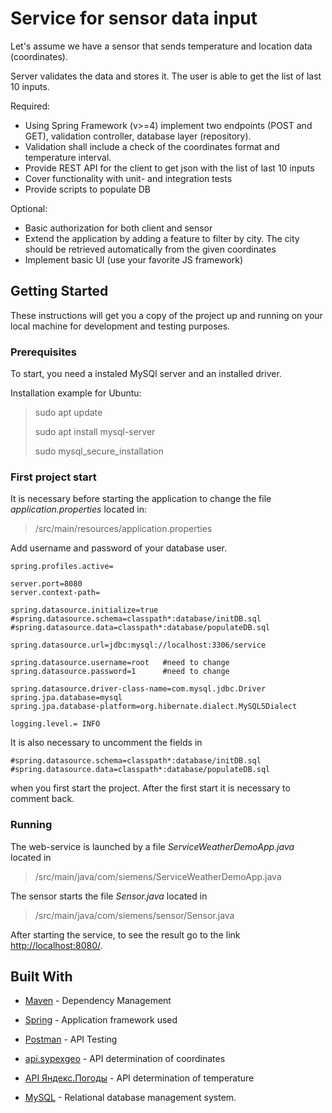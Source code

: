 # Service for sensor data input

Let's assume we have a sensor that sends temperature and location data (coordinates).

Server validates the data and stores it. The user is able to get the list of last 10 inputs.

Required:

  - Using Spring Framework (v>=4) implement two endpoints (POST and GET), validation controller, database layer (repository).
  - Validation shall include a check of the coordinates format and temperature interval.
  - Provide REST API for the client to get json with the list of last 10 inputs
  - Cover functionality with unit- and integration tests
  - Provide scripts to populate DB
  
Optional:

   - Basic authorization for both client and sensor
   - Extend the application by adding a feature to filter by city. The city should be retrieved automatically from the given coordinates
   - Implement basic UI (use your favorite JS framework)
   
## Getting Started

These instructions will get you a copy of the project up and running on your local machine for development and testing purposes.

### Prerequisites

To start, you need a instaled MySQl server and an installed driver.

Installation example for Ubuntu:

>sudo apt update
>
>sudo apt install mysql-server
>
>sudo mysql_secure_installation

### First project start

It is necessary before starting the application to change the file *application.properties* located in:

>/src/main/resources/application.properties

Add username and password of your database user.


```properties
spring.profiles.active=

server.port=8080
server.context-path=

spring.datasource.initialize=true
#spring.datasource.schema=classpath*:database/initDB.sql
#spring.datasource.data=classpath*:database/populateDB.sql

spring.datasource.url=jdbc:mysql://localhost:3306/service

spring.datasource.username=root   #need to change
spring.datasource.password=1      #need to change

spring.datasource.driver-class-name=com.mysql.jdbc.Driver
spring.jpa.database=mysql
spring.jpa.database-platform=org.hibernate.dialect.MySQL5Dialect

logging.level.= INFO
```

It is also necessary to uncomment the fields in 


```properties
#spring.datasource.schema=classpath*:database/initDB.sql
#spring.datasource.data=classpath*:database/populateDB.sql
```

when you first start the project. 
After the first start it is necessary to comment back.

### Running

The web-service is launched by a file *ServiceWeatherDemoApp.java* located in

>/src/main/java/com/siemens/ServiceWeatherDemoApp.java


The sensor starts the file *Sensor.java* located in 

> /src/main/java/com/siemens/sensor/Sensor.java

After starting the service, to see the result go to the link [http://localhost:8080/]().

## Built With

 - [Maven](https://maven.apache.org/) - Dependency Management

 - [Spring](https://spring.io/) - Application framework used
 
 - [Postman](https://www.getpostman.com/) - API Testing
 
 - [api.sypexgeo](https://sypexgeo.net/ru/) - API determination of coordinates
 
 - [API Яндекс.Погоды](https://tech.yandex.ru/weather/) - API determination of temperature
 
 - [MySQL](https://www.mysql.com/) - Relational database management system.


